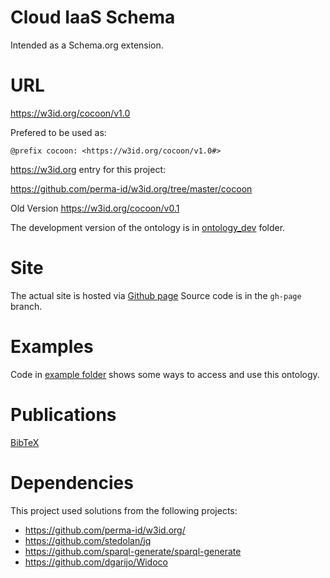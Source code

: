 # Cloud IaaS Schema

Intended as a Schema.org extension.

# URL
https://w3id.org/cocoon/v1.0

Prefered to be used as:

    @prefix cocoon: <https://w3id.org/cocoon/v1.0#>

https://w3id.org entry for this project:

https://github.com/perma-id/w3id.org/tree/master/cocoon

Old Version https://w3id.org/cocoon/v0.1

The development version of the ontology is in [ontology_dev](ontology_dev/) folder.

# Site
The actual site is hosted via [Github page](https://miranda-zhang.github.io/cloud-computing-schema/v1.0/index-en.html)
Source code is in the `gh-page` branch.

# Examples

Code in [example folder](example/) shows some ways to access and use this ontology.

# Publications
[BibTeX](BibTeX.md)

# Dependencies
This project used solutions from the following projects:
* https://github.com/perma-id/w3id.org/
* https://github.com/stedolan/jq
* https://github.com/sparql-generate/sparql-generate
* https://github.com/dgarijo/Widoco
  